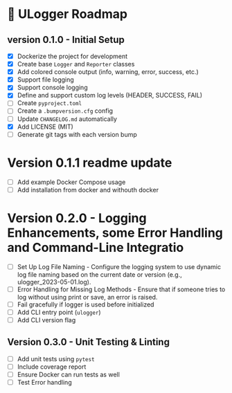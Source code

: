 # 🚀 ULogger Roadmap

## version 0.1.0 - Initial Setup
- [x] Dockerize the project for development
- [x] Create base `Logger` and `Reporter` classes
- [x] Add colored console output (info, warning, error, success, etc.)
- [X] Support file logging
- [X] Support console logging
- [x] Define and support custom log levels (HEADER, SUCCESS, FAIL)
- [ ] Create `pyproject.toml`
- [ ] Create a `.bumpversion.cfg` config
- [ ] Update `CHANGELOG.md` automatically
- [x] Add LICENSE (MIT)
- [ ] Generate git tags with each version bump

# Version 0.1.1 readme update
- [ ] Add example Docker Compose usage
- [ ] Add installation from docker and withouth docker

# Version 0.2.0 - Logging Enhancements, some Error Handling and Command-Line Integratio
- [ ] Set Up Log File Naming - Configure the logging system to use dynamic log file naming based on the current date or version (e.g., ulogger_2023-05-01.log).
- [ ] Error Handling for Missing Log Methods - Ensure that if someone tries to log without using print or save, an error is raised.
- [ ] Fail gracefully if logger is used before initialized
- [ ] Add CLI entry point (`ulogger`)
- [ ] Add CLI version flag

## Version 0.3.0 - Unit Testing & Linting
- [ ] Add unit tests using `pytest`
- [ ] Include coverage report
- [ ] Ensure Docker can run tests as well
- [ ] Test Error handling